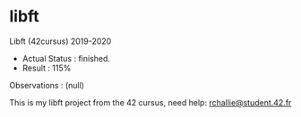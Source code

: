 # libft
Libft (42cursus) 2019-2020

- Actual Status : finished.
- Result        : 115%

Observations : (null)

This is my libft project from the 42 cursus,
need help:
rchallie@student.42.fr
